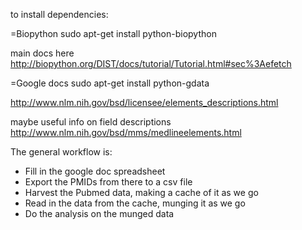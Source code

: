 
to install dependencies:


=Biopython
sudo apt-get install python-biopython

main docs here
http://biopython.org/DIST/docs/tutorial/Tutorial.html#sec%3Aefetch

=Google docs
sudo apt-get install python-gdata

http://www.nlm.nih.gov/bsd/licensee/elements_descriptions.html

maybe useful info on field descriptions
http://www.nlm.nih.gov/bsd/mms/medlineelements.html

The general workflow is:
- Fill in the google doc spreadsheet
- Export the PMIDs from there to a csv file
- Harvest the Pubmed data, making a cache of it as we go
- Read in the data from the cache, munging it as we go
- Do the analysis on the munged data
